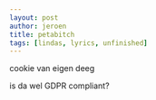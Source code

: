 ```yaml
---
layout: post
author: jeroen
title: petabitch
tags: [lindas, lyrics, unfinished]
---
```


cookie van eigen deeg

is da wel GDPR compliant?
